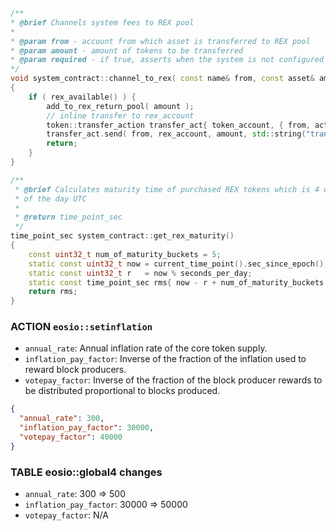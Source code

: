 ```c++
/**
* @brief Channels system fees to REX pool
*
* @param from - account from which asset is transferred to REX pool
* @param amount - amount of tokens to be transferred
* @param required - if true, asserts when the system is not configured to channel fees into REX
*/
void system_contract::channel_to_rex( const name& from, const asset& amount, bool required )
{
    if ( rex_available() ) {
        add_to_rex_return_pool( amount );
        // inline transfer to rex_account
        token::transfer_action transfer_act{ token_account, { from, active_permission } };
        transfer_act.send( from, rex_account, amount, std::string("transfer from ") + from.to_string() + " to eosio.rex" );
        return;
    }
}
```

```c++
/**
 * @brief Calculates maturity time of purchased REX tokens which is 4 days from end
 * of the day UTC
 *
 * @return time_point_sec
 */
time_point_sec system_contract::get_rex_maturity()
{
    const uint32_t num_of_maturity_buckets = 5;
    static const uint32_t now = current_time_point().sec_since_epoch();
    static const uint32_t r   = now % seconds_per_day;
    static const time_point_sec rms{ now - r + num_of_maturity_buckets * seconds_per_day };
    return rms;
}
```


### ACTION `eosio::setinflation`
- `annual_rate`: Annual inflation rate of the core token supply.
- `inflation_pay_factor`: Inverse of the fraction of the inflation used to reward block producers.
- `votepay_factor`: Inverse of the fraction of the block producer rewards to be distributed proportional to blocks produced.

```json
{
  "annual_rate": 300,
  "inflation_pay_factor": 30000,
  "votepay_factor": 40000
}
```

### TABLE eosio::global4 changes

- `annual_rate`: 300 => 500
- `inflation_pay_factor`: 30000 => 50000
- `votepay_factor`: N/A